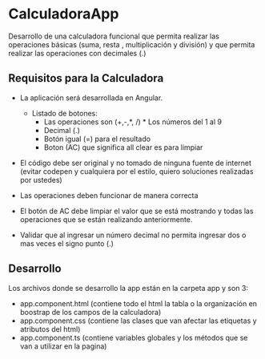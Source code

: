 # CalculadoraApp

Desarrollo de una calculadora funcional que permita realizar las operaciones básicas (suma, resta , multiplicación y división) y que permita realizar las  operaciones con decimales (.)

## Requisitos para la Calculadora

* La aplicación será desarrollada en Angular.
    * Listado de botones:
      * Las operaciones son (+,-,*, /) * Los números del 1 al 9
      * Decimal (.)
      * Botón igual (=) para el resultado
      * Boton (AC) que significa all clear es para limpiar

*	 El código debe ser original y no tomado de ninguna fuente de internet (evitar codepen y cualquiera por el estilo, quiero soluciones realizadas por ustedes)
*	Las operaciones deben funcionar de manera correcta
*	El botón de AC debe limpiar el valor que se está mostrando y todas las operaciones que se están realizando anteriormente.
*	Validar que al ingresar un número decimal no permita ingresar dos o mas veces el signo punto (.)

## Desarrollo 

Los archivos donde se desarrollo la app están en la carpeta app y son 3:
*	app.component.html (contiene todo el html la tabla o la organización en boostrap de los campos de la calculadora)
*	app.component.css (contiene las clases que van afectar las etiquetas y atributos del html)
*	app.component.ts (contiene variables globales y los métodos que se van a utilizar en la pagina)

